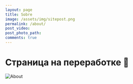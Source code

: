 ```yaml
---
layout: page
title: Sobre
image: /assets/img/sitepost.png
permalink: /about/
post_video: 
post_photo_path: 
comments: true
---
```


# Страница на переработке :ghost:

![About](https://thumbs.gfycat.com/EarlyHomelyFoal-small.gif)
